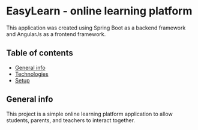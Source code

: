 # EasyLearn - online learning platform
This application was created using Spring Boot as a backend framework and AngularJs as a frontend framework.
## Table of contents
* [General info](#general-info)
* [Technologies](#technologies)
* [Setup](#setup)

## General info
This project is a simple online learning platform application to allow students, parents, and teachers to interact together.
